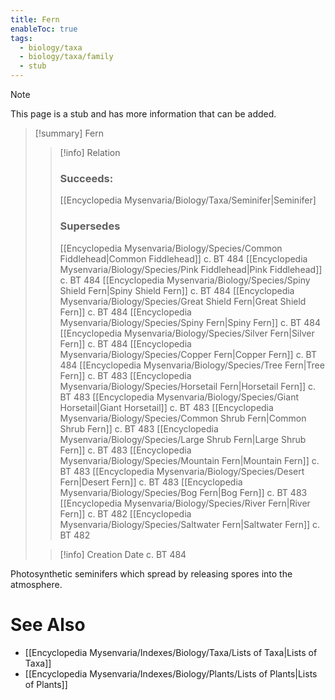 ```yaml
---
title: Fern
enableToc: true
tags:
  - biology/taxa
  - biology/taxa/family
  - stub
---
```


> [!note]
> This page is a stub and has more information that can be added.

> [!summary] Fern
> > [!info] Relation
> > ### Succeeds:
> > [[Encyclopedia Mysenvaria/Biology/Taxa/Seminifer|Seminifer]
> > ### Supersedes 
> > [[Encyclopedia Mysenvaria/Biology/Species/Common Fiddlehead|Common Fiddlehead]] c. BT 484
> > [[Encyclopedia Mysenvaria/Biology/Species/Pink Fiddlehead|Pink Fiddlehead]] c. BT 484
> > [[Encyclopedia Mysenvaria/Biology/Species/Spiny Shield Fern|Spiny Shield Fern]] c. BT 484
> > [[Encyclopedia Mysenvaria/Biology/Species/Great Shield Fern|Great Shield Fern]] c. BT 484
> > [[Encyclopedia Mysenvaria/Biology/Species/Spiny Fern|Spiny Fern]] c. BT 484
> > [[Encyclopedia Mysenvaria/Biology/Species/Silver Fern|Silver Fern]] c. BT 484
> > [[Encyclopedia Mysenvaria/Biology/Species/Copper Fern|Copper Fern]] c. BT 484
> > [[Encyclopedia Mysenvaria/Biology/Species/Tree Fern|Tree Fern]] c. BT 483
> > [[Encyclopedia Mysenvaria/Biology/Species/Horsetail Fern|Horsetail Fern]] c. BT 483
> > [[Encyclopedia Mysenvaria/Biology/Species/Giant Horsetail|Giant Horsetail]] c. BT 483
> > [[Encyclopedia Mysenvaria/Biology/Species/Common Shrub Fern|Common Shrub Fern]] c. BT 483
> > [[Encyclopedia Mysenvaria/Biology/Species/Large Shrub Fern|Large Shrub Fern]] c. BT 483
> > [[Encyclopedia Mysenvaria/Biology/Species/Mountain Fern|Mountain Fern]] c. BT 483
> > [[Encyclopedia Mysenvaria/Biology/Species/Desert Fern|Desert Fern]] c. BT 483
> > [[Encyclopedia Mysenvaria/Biology/Species/Bog Fern|Bog Fern]] c. BT 483
> > [[Encyclopedia Mysenvaria/Biology/Species/River Fern|River Fern]] c. BT 482
> > [[Encyclopedia Mysenvaria/Biology/Species/Saltwater Fern|Saltwater Fern]] c. BT 482
>
> > [!info] Creation Date
> > c. BT 484

Photosynthetic seminifers which spread by releasing spores into the atmosphere.

# See Also
- [[Encyclopedia Mysenvaria/Indexes/Biology/Taxa/Lists of Taxa|Lists of Taxa]]
- [[Encyclopedia Mysenvaria/Indexes/Biology/Plants/Lists of Plants|Lists of Plants]]

